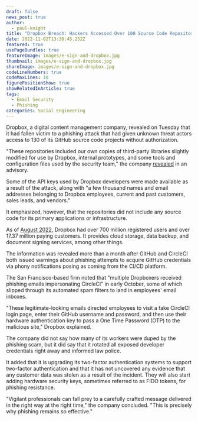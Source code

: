 ```yaml
---
draft: false
news_post: true
author:
  - paul-knight
title: "Dropbox Breach: Hackers Accessed Over 100 Source Code Repositories"
date: 2022-11-02T13:30:45.252Z
featured: true
usePageBundles: true
featureImage: images/e-sign-and-dropbox.jpg
thumbnail: images/e-sign-and-dropbox.jpg
shareImage: images/e-sign-and-dropbox.jpg
codeLineNumbers: true
codeMaxLines: 10
figurePositionShow: true
showRelatedInArticle: true
tags:
  - Email Security
  - Phishing
categories: Social Engineering
---
```

Dropbox, a digital content management company, revealed on Tuesday that it had fallen victim to a phishing attack that had given unknown threat actors access to 130 of its GitHub source code projects without authorization.

"These repositories included our own copies of third-party libraries slightly modified for use by Dropbox, internal prototypes, and some tools and configuration files used by the security team," the company [revealed](https://dropbox.tech/security/a-recent-phishing-campaign-targeting-dropbox) in an advisory.

Some of the API keys used by Dropbox developers were made available as a result of the attack, along with "a few thousand names and email addresses belonging to Dropbox employees, current and past customers, sales leads, and vendors."

It emphasized, however, that the repositories did not include any source code for its primary applications or infrastructure.

As of [August 2022](https://dropbox.gcs-web.com/news-releases/news-release-details/dropbox-announces-second-quarter-fiscal-2022-results), Dropbox had over 700 million registered users and over 17.37 million paying customers. It provides cloud storage, data backup, and document signing services, among other things.

The information was revealed more than a month after GitHub and CircleCI both issued warnings about phishing attempts to acquire GitHub credentials via phony notifications posing as coming from the CI/CD platform.

The San Francisco-based firm noted that "multiple Dropboxers received phishing emails impersonating CircleCI" in early October, some of which slipped through its automated spam filters to land in employees' email inboxes.

"These legitimate-looking emails directed employees to visit a fake CircleCI login page, enter their GitHub username and password, and then use their hardware authentication key to pass a One Time Password (OTP) to the malicious site," Dropbox explained.

The company did not say how many of its workers were duped by the phishing scam, but it did say that it rotated all exposed developer credentials right away and informed law police.

It added that it is upgrading its two-factor authentication systems to support two-factor authentication and that it has not uncovered any evidence that any customer data was stolen as a result of the incident. They will also start adding hardware security keys, sometimes referred to as FIDO tokens, for phishing resistance.

"Vigilant professionals can fall prey to a carefully crafted message delivered in the right way at the right time," the company concluded. "This is precisely why phishing remains so effective."